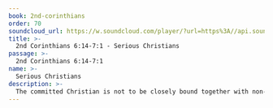 ```yaml
---
book: 2nd-corinthians
order: 70
soundcloud_url: https://w.soundcloud.com/player/?url=https%3A//api.soundcloud.com/tracks/
title: >-
  2nd Corinthians 6:14-7:1 - Serious Christians
passage: >-
  2nd Corinthians 6:14-7:1
name: >-
  Serious Christians
description: >-
  The committed Christian is not to be closely bound together with non-Christians. We are a separated people - separated from the ways of sin. We are temples of the living God. We endeavor by God's grace to live holy lives.
---
```


